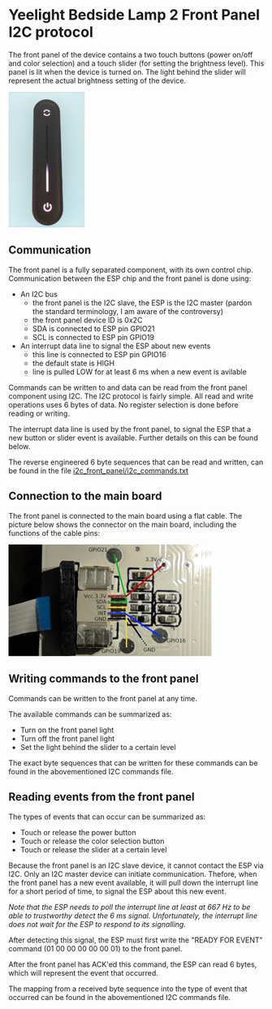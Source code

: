 # Yeelight Bedside Lamp 2 Front Panel I2C protocol

The front panel of the device contains a two touch buttons (power on/off and
color selection) and a touch slider (for setting the brightness level).
This panel is lit when the device is turned on. The light behind the slider
will represent the actual brightness setting of the device.

<img src="i2c_front_panel/images/front_panel.jpg" width="150">


## Communication

The front panel is a fully separated component, with its own control chip.
Communication between the ESP chip and the front panel is done using:

- An I2C bus
  - the front panel is the I2C slave, the ESP is the I2C master
   (pardon the standard terminology, I am aware of the controversy)
  - the front panel device ID is 0x2C
  - SDA is connected to ESP pin GPIO21
  - SCL is connected to ESP pin GPIO19
- An interrupt data line to signal the ESP about new events
  - this line is connected to ESP pin GPIO16
  - the default state is HIGH
  - line is pulled LOW for at least 6 ms when a new event is avilable

Commands can be written to and data can be read from the front panel
component using I2C. The I2C protocol is fairly simple. All read and write
operations uses 6 bytes of data. No register selection is done before
reading or writing.

The interrupt data line is used by the front panel, to signal the ESP that
a new button or slider event is available. Further details on this can be
found below.

The reverse engineered 6 byte sequences that can be read and written,
can be found in the file [i2c_front_panel/i2c_commands.txt](i2c_front_panel/i2c_commands.txt)


## Connection to the main board

The front panel is connected to the main board using a flat cable.
The picture below shows the connector on the main board, including the
functions of the cable pins:

<img src="i2c_front_panel/images/front_panel_flat_cable_connection.jpg" width="400">


## Writing commands to the front panel

Commands can be written to the front panel at any time.

The available commands can be summarized as:

- Turn on the front panel light
- Turn off the front panel light
- Set the light behind the slider to a certain level

The exact byte sequences that can be written for these commands can
be found in the abovementioned I2C commands file.


## Reading events from the front panel

The types of events that can occur can be summarized as:

- Touch or release the power button
- Touch or release the color selection button
- Touch or release the slider at a certain level

Because the front panel is an I2C slave device, it cannot contact the ESP
via I2C. Only an I2C master device can initiate communication.
Thefore, when the front panel has a new event available, it will pull down
the interrupt line for a short period of time, to signal the ESP about this
new event.

*Note that the ESP needs to poll the interrupt line at least at 667 Hz to be
able to trustworthy detect the 6 ms signal. Unfortunately, the interrupt line
does not wait for the ESP to respond to its signalling.*

After detecting this signal, the ESP must first write the "READY FOR EVENT"
command (01 00 00 00 00 00 01) to the front panel.

After the front panel has ACK'ed this command, the ESP can read 6 bytes,
which will represent the event that occurred.

The mapping from a received byte sequence into the type of event that
occurred can be found in the abovementioned I2C commands file.


